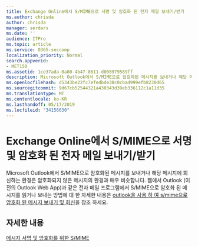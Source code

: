 ```yaml
---
title: Exchange Online에서 S/MIME으로 서명 및 암호화 된 전자 메일 보내기/받기
ms.author: chrisda
author: chrisda
manager: serdars
ms.date: ''
audience: ITPro
ms.topic: article
ms.service: O365-seccomp
localization_priority: Normal
search.appverid:
- MET150
ms.assetid: 1ce37ada-0a80-4b47-8611-d008979589ff
description: Microsoft Outlook에서 S/MIME으로 암호화된 메시지를 보내거나 해당 메시지에 회신하는 환경은 암호화되지 않은 메시지의 환경과 매우 비슷합니다.
ms.openlocfilehash: d5343be22fc7efedbde38c0cbad999efb8230d65
ms.sourcegitcommit: 9d67cb52544321a430343d39eb336112c1a11d35
ms.translationtype: MT
ms.contentlocale: ko-KR
ms.lasthandoff: 05/17/2019
ms.locfileid: "34156630"
---
```

# <a name="send-and-receive-smime-signed-and-encrypted-email-in-exchange-online"></a>Exchange Online에서 S/MIME으로 서명 및 암호화 된 전자 메일 보내기/받기

Microsoft Outlook에서 S/MIME으로 암호화된 메시지를 보내거나 해당 메시지에 회신하는 환경은 암호화되지 않은 메시지의 환경과 매우 비슷합니다. 웹에서 Outlook (이전의 Outlook Web App)과 같은 전자 메일 프로그램에서 S/MIME으로 암호화 된 메시지를 읽거나 보내는 방법에 대 한 자세한 내용은 [outlook을 사용 하 여 s/mime으로 암호화 된 메시지 보내기 및 회신](https://go.microsoft.com/fwlink/p/?LinkId=392520)을 참조 하세요.

## <a name="for-more-information"></a>자세한 내용

[메시지 서명 및 암호화를 위한 S/MIME](s-mime-for-message-signing-and-encryption.md)
